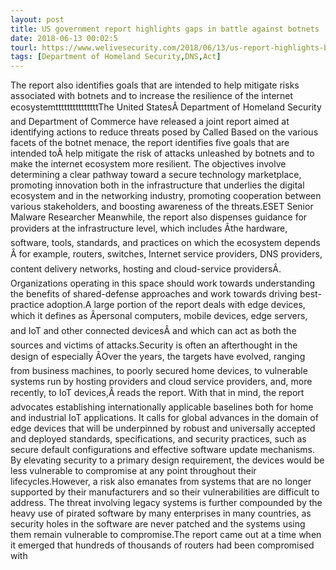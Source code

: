 ```yaml
---
layout: post
title: US government report highlights gaps in battle against botnets
date: 2018-06-13 00:02:5
tourl: https://www.welivesecurity.com/2018/06/13/us-report-highlights-battle-botnets/
tags: [Department of Homeland Security,DNS,Act]
---
```

The report also identifies goals that are intended to help mitigate risks associated with botnets and to increase the resilience of the internet ecosystemtttttttttttttttThe United StatesÂ Department of Homeland Security and Department of Commerce have released a joint report aimed at identifying actions to reduce threats posed by Called Based on the various facets of the botnet menace, the report identifies five goals that are intended toÂ help mitigate the risk of attacks unleashed by botnets and to make the internet ecosystem more resilient. The objectives involve determining a clear pathway toward a secure technology marketplace, promoting innovation both in the infrastructure that underlies the digital ecosystem and in the networking industry, promoting cooperation between various stakeholders, and boosting awareness of the threats.ESET Senior Malware Researcher Meanwhile, the report also dispenses guidance for providers at the infrastructure level, which includes Âthe hardware, software, tools, standards, and practices on which the ecosystem depends Â for example, routers, switches, Internet service providers, DNS providers, content delivery networks, hosting and cloud-service providersÂ. Organizations operating in this space should work towards understanding the benefits of shared-defense approaches and work towards driving best-practice adoption.A large portion of the report deals with edge devices, which it defines as Âpersonal computers, mobile devices, edge servers, and IoT and other connected devicesÂ and which can act as both the sources and victims of attacks.Security is often an afterthought in the design of especially ÂOver the years, the targets have evolved, ranging from business machines, to poorly secured home devices, to vulnerable systems run by hosting providers and cloud service providers, and, more recently, to IoT devices,Â reads the report. With that in mind, the report advocates establishing internationally applicable baselines both for home and industrial IoT applications. It calls for global advances in the domain of edge devices that will be underpinned by robust and universally accepted and deployed standards, specifications, and security practices, such as secure default configurations and effective software update mechanisms. By elevating security to a primary design requirement, the devices would be less vulnerable to compromise at any point throughout their lifecycles.However, a risk also emanates from systems that are no longer supported by their manufacturers and so their vulnerabilities are difficult to address. The threat involving legacy systems is further compounded by the heavy use of pirated software by many enterprises in many countries, as security holes in the software are never patched and the systems using them remain vulnerable to compromise.The report came out at a time when it emerged that hundreds of thousands of routers had been compromised with 